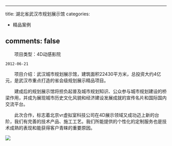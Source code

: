 
---
title: 湖北省武汉市规划展示馆
categories:
- 精品案例

comments: false
---

　　项目类型：4D动感影院

    2012-06-21
  　　项目介绍：武汉城市规划展示馆，建筑面积22430平方米，总投资大约4亿元，是武汉市重点打造的省会级规划展示精品项目。

  　　建成后的规划展示馆将担负起普及城市规划知识、公众参与城市规划建设的桥梁作用，并成为展现城市历史文化风貌和经济建设发展成就的宣传名片和国际国内交流平台。

  　　此次合作，标志着北京vr虚拟室科技公司在4D展示领域又成功迈上新的台阶，我们有完善的技术产品、施工工艺。我们所能提供的个性化的定制服务也是技术成熟的表现和能获得客户青睐的重要原因。


<img src="/css/images/anli/info7.jpg">

